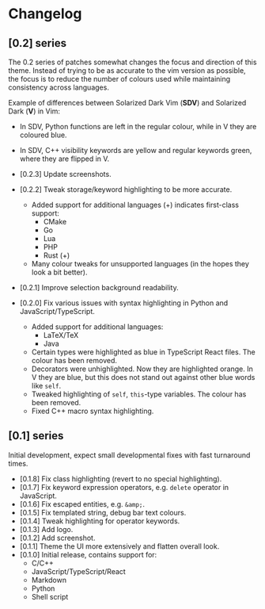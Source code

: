 # Changelog

## [0.2] series

The 0.2 series of patches somewhat changes the focus and direction of this theme. Instead of trying to be as accurate to the vim version as possible, the focus is to reduce the number of colours used while maintaining consistency across languages.

Example of differences between Solarized Dark Vim (**SDV**) and Solarized Dark (**V**) in Vim:

- In SDV, Python functions are left in the regular colour, while in V they are coloured blue.
- In SDV, C++ visibility keywords are yellow and regular keywords green, where they are flipped in V.

- [0.2.3] Update screenshots.
- [0.2.2] Tweak storage/keyword highlighting to be more accurate.
  - Added support for additional languages (+) indicates first-class support:
    - CMake
    - Go
    - Lua
    - PHP
    - Rust (+)
  - Many colour tweaks for unsupported languages (in the hopes they look a bit better).
- [0.2.1] Improve selection background readability.
- [0.2.0] Fix various issues with syntax highlighting in Python and JavaScript/TypeScript.
  - Added support for additional languages:
    - LaTeX/TeX
    - Java
  - Certain types were highlighted as blue in TypeScript React files. The colour has been removed.
  - Decorators were unhighlighted. Now they are highlighted orange. In V they are blue, but this does not stand out against other blue words like `self`.
  - Tweaked highlighting of `self`, `this`-type variables. The colour has been removed.
  - Fixed C++ macro syntax highlighting.

## [0.1] series

Initial development, expect small developmental fixes with fast turnaround times.

- [0.1.8] Fix class highlighting (revert to no special highlighting).
- [0.1.7] Fix keyword expression operators, e.g. `delete` operator in JavaScript.
- [0.1.6] Fix escaped entities, e.g. `&amp;`.
- [0.1.5] Fix templated string, debug bar text colours.
- [0.1.4] Tweak highlighting for operator keywords.
- [0.1.3] Add logo.
- [0.1.2] Add screenshot.
- [0.1.1] Theme the UI more extensively and flatten overall look.
- [0.1.0] Initial release, contains support for:
  - C/C++
  - JavaScript/TypeScript/React
  - Markdown
  - Python
  - Shell script
